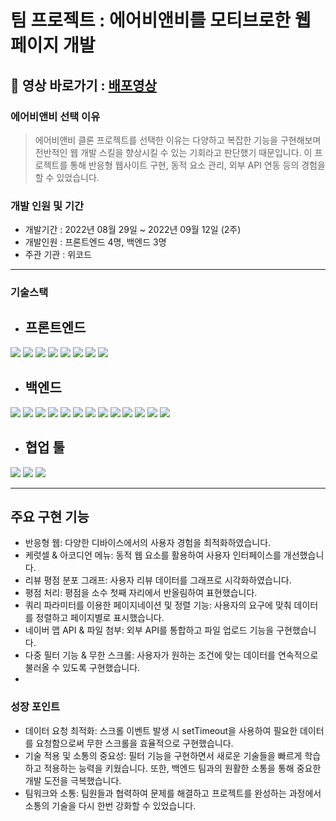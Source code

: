 # 팀 프로젝트 : 에어비앤비를 모티브로한 웹 페이지 개발
## 🎥 영상 바로가기 : <a href="https://youtu.be/DWaKFjUI7Ew">배포영상 </a>

### 에어비앤비 선택 이유

> 에어비앤비 클론 프로젝트를 선택한 이유는 다양하고 복잡한 기능을 구현해보며 전반적인 웹 개발 스킬을 향상시킬 수 있는 기회라고 판단했기 때문입니다. 이 프로젝트를 통해 반응형 웹사이트 구현, 동적 요소 관리, 외부 API 연동 등의 경험을 할 수 있었습니다.
> 

### 개발 인원 및 기간

- 개발기간 : 2022년 08월 29일 ~ 2022년 09월 12일 (2주)
- 개발인원 : 프론트엔드 4명, 백엔드 3명
- 주관 기관 : 위코드

---

### 기술스택

- ## 프론트엔드

<img src="https://img.shields.io/badge/JavaScript-FFCA28?style=flat-square&logo=javascript&logoColor=white"/> <img src="https://img.shields.io/badge/React.js-58c3cc?style=flat-square&logo=React&logoColor=white"/> <img src="https://img.shields.io/badge/Redux-6441a5?style=flat-square&logo=Redux&logoColor=white"/> <img src="https://img.shields.io/badge/CRA-58c3cc?style=flat-square&logo=Create-React-App&logoColor=white"/> <img src="https://img.shields.io/badge/React Router Dom-gray?style=flat-square&logo=React-Router&logoColor=F6BB43"/> <img src="https://img.shields.io/badge/styled components-F6BB43?style=flat-square&logo=styledcomponents&logoColor=white"/> <img src="https://img.shields.io/badge/eslint-000066?style=flat-square&logo=eslint&logoColor=white"/> <img src="https://img.shields.io/badge/prettier-00CC00?style=flat-square&logo=eslint&logoColor=white"/>
<br>
- ## 백엔드

<img src="https://img.shields.io/badge/JavaScript-FFCA28?style=flat-square&logo=javascript&logoColor=white"/> <img src="https://img.shields.io/badge/Node.js-008000?style=flat-square&logo=Node.js&logoColor=white"/> <img src="https://img.shields.io/badge/Express-000080?style=flat-square&logo=Express&logoColor=white"/> <img src="https://img.shields.io/badge/ MySQL8.0-6441a5?style=flat-square&logo=MySQL&logoColor=white"/> <img src="https://img.shields.io/badge/Postman-F6BB43?style=flat-square&logo=Postman&logoColor=white"/> <img src="https://img.shields.io/badge/JWT-F6BB43?style=flat-square&logo=JWT&logoColor=white"/> <img src="https://img.shields.io/badge/jest-F6BB43?style=flat-square&logo=jest&logoColor=white"/> <img src="https://img.shields.io/badge/aws(EC2)-F6BB43?style=flat-square&logo=amazonaws&logoColor=white"/> <img src="https://img.shields.io/badge/aws(vpc)-F6BB43?style=flat-square&logo=amazonaws&logoColor=white"/> <img src="https://img.shields.io/badge/aws(rds)-F6BB43?style=flat-square&logo=amazonaws&logoColor=white"/> <img src="https://img.shields.io/badge/docker-F6BB43?style=flat-square&logo=docker&logoColor=white"/> <img src="https://img.shields.io/badge/nginx-F6BB43?style=flat-square&logo=nginx&logoColor=white"/> <img src="https://img.shields.io/badge/CI/CD-F6BB43?style=flat-square&logo=CI/CD&logoColor=white"/>
<br>
- ## 협업 툴

<img src="https://img.shields.io/badge/Notion-1c1c1c?style=flat-square&logo=Notion&logoColor=white"/> <img src="https://img.shields.io/badge/Slack-553830?style=flat-square&logo=Slack&logoColor=white"/> <img src="https://img.shields.io/badge/Trello-6441a5?style=flat-square&logo=Trello&logoColor=white"/>

---


## 주요 구현 기능 

- 반응형 웹: 다양한 디바이스에서의 사용자 경험을 최적화하였습니다.
- 케럿셀 & 아코디언 메뉴: 동적 웹 요소를 활용하여 사용자 인터페이스를 개선했습니다.
- 리뷰 평점 분포 그래프: 사용자 리뷰 데이터를 그래프로 시각화하였습니다.
- 평점 처리: 평점을 소수 첫째 자리에서 반올림하여 표현했습니다.
- 쿼리 파라미터를 이용한 페이지네이션 및 정렬 기능: 사용자의 요구에 맞춰 데이터를 정렬하고 페이지별로 표시했습니다.
- 네이버 맵 API & 파일 첨부: 외부 API를 통합하고 파일 업로드 기능을 구현했습니다.
- 다중 필터 기능 & 무한 스크롤: 사용자가 원하는 조건에 맞는 데이터를 연속적으로 불러올 수 있도록 구현했습니다.
- 
### 성장 포인트

- 데이터 요청 최적화: 스크롤 이벤트 발생 시 setTimeout을 사용하여 필요한 데이터를 요청함으로써 무한 스크롤을 효율적으로 구현했습니다.
- 기술 적용 및 소통의 중요성: 필터 기능을 구현하면서 새로운 기술들을 빠르게 학습하고 적용하는 능력을 키웠습니다. 또한, 백엔드 팀과의 원활한 소통을 통해 중요한 개발 도전을 극복했습니다.
- 팀워크와 소통: 팀원들과 협력하여 문제를 해결하고 프로젝트를 완성하는 과정에서 소통의 기술을 다시 한번 강화할 수 있었습니다.

